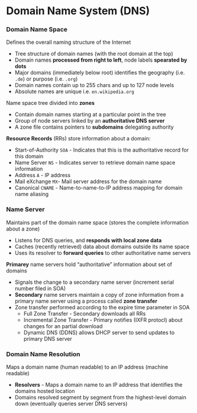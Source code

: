 # Domain Name System (DNS)


### Domain Name Space

Defines the overall naming structure of the Internet

- Tree structure of domain names (with the root domain at the top)
- Domain names **processed from right to left**, node labels **spearated by dots**
- Major domains (immediately below root) identifies the geography (i.e. `.de`) or purpose (i.e. `.org`)
- Domain names contain up to 255 chars and up to 127 node levels
- Absolute names are unique i.e. `en.wikipedia.org`

Name space tree divided into **zones**

- Contain domain names starting at a particular point in the tree
- Group of node servers linked by an **authoritative DNS server**
- A zone file contains pointers to **subdomains** delegating authority

**Resource Records** (RRs) store information about a domain:

- Start-of-Authority `SOA` - Indicates that this is the authoritative record for this domain
- Name Server `NS` - Indicates server to retrieve domain name space information
- Address `A` - IP address
- Mail eXchange `MX`- Mail server address for the domain name
- Canonical `CNAME` -  Name-to-name-to-IP address mapping for domain name aliasing

### Name Server

Maintains part of the domain name space (stores the complete information about a zone)

- Listens for DNS queries, and **responds with local zone data**
- Caches (recently retrieved) data about domains outside its name space
- Uses its resolver to **forward queries** to other authoritative name servers

**Primarey** name servers hold “authoritative” information about set of domains

- Signals the change to a secondary name server (increment serial number filed in SOA)
- **Secondary** name servers maintain a copy of zone information from a primary name server using a process called **zone transfer**
- Zone transfer performed according to the expire time parameter in SOA
  - Full Zone Transfer - Secondary downloads all RRs
  - Incremental Zone Transfer - Primary notifies (IXFR protocl) about changes for an partial download
  - Dynamic DNS (DDNS) allows DHCP server to send updates to primary DNS server

### Domain Name Resolution

Maps a domain name (human readable) to an IP address (machine readable)

- **Resolvers** - Maps a domain name to an IP address that identifies the domains hosted location
- Domains resolved segment by segment from the highest-level domain down (eventually queries server DNS servers)
